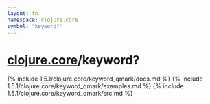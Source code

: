 ```yaml
---
layout: fn
namespace: clojure.core
symbol: "keyword?"
---
```


# [clojure.core](../)/keyword?

{% include 1.5.1/clojure.core/keyword_qmark/docs.md %}
{% include 1.5.1/clojure.core/keyword_qmark/examples.md %}
{% include 1.5.1/clojure.core/keyword_qmark/src.md %}

